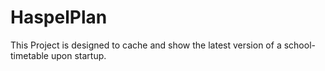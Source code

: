 # HaspelPlan

This Project is designed to cache and show the latest version of a school-timetable upon startup.
